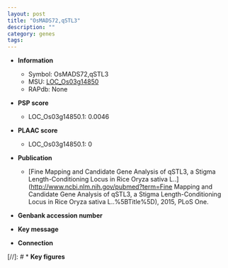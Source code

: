```yaml
---
layout: post
title: "OsMADS72,qSTL3"
description: ""
category: genes
tags: 
---
```


* **Information**  
    + Symbol: OsMADS72,qSTL3  
    + MSU: [LOC_Os03g14850](http://rice.plantbiology.msu.edu/cgi-bin/ORF_infopage.cgi?orf=LOC_Os03g14850)  
    + RAPdb: None  

* **PSP score**  
    + LOC_Os03g14850.1: 0.0046 

* **PLAAC score**  
    + LOC_Os03g14850.1: 0 

* **Publication**  
    + [Fine Mapping and Candidate Gene Analysis of qSTL3, a Stigma Length-Conditioning Locus in Rice Oryza sativa L..](http://www.ncbi.nlm.nih.gov/pubmed?term=Fine Mapping and Candidate Gene Analysis of qSTL3, a Stigma Length-Conditioning Locus in Rice Oryza sativa L..%5BTitle%5D), 2015, PLoS One.

* **Genbank accession number**  

* **Key message**  

* **Connection**  

[//]: # * **Key figures**  


